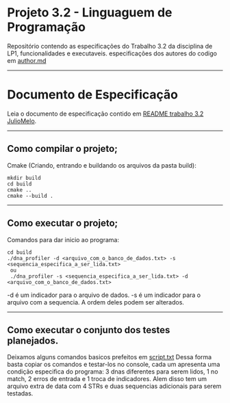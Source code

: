 # Projeto 3.2 - Linguaguem de Programação
Repositório contendo as especificações do Trabalho 3.2 da disciplina de LP1, funcionalidades e executaveis.
especificações dos autores do codigo em [author.md](author.md)

***

# Documento de Especificação
Leia o documento de especificação contido em [README trabalho 3.2 JulioMelo](https://github.com/JulioMelo-Classes/LP1-2021.2-DNAProfiler/blob/master/README.md).

***

## Como compilar o projeto;
Cmake (Criando, entrando e buildando os arquivos da pasta build):
```console
mkdir build
cd build
cmake ..
cmake --build .
```

***

## Como executar o projeto;
Comandos para dar inicio ao programa:
```console
cd build
./dna_profiler -d <arquivo_com_o_banco_de_dados.txt> -s <sequencia_especifica_a_ser_lida.txt>
 ou
 ./dna_profiler -s <sequencia_especifica_a_ser_lida.txt> -d <arquivo_com_o_banco_de_dados.txt>
```
-d é um indicador para o arquivo de dados.
-s é um indicador para o arquivo com a sequencia.
A ordem deles podem ser alterados.

***
  
## Como executar o conjunto dos testes planejados.
Deixamos alguns comandos basicos prefeitos em [script.txt](/data/script.txt)
Dessa forma basta copiar os comandos e testar-los no console, cada um apresenta uma condição especifica do programa: 3 dnas diferentes para serem lidos, 1 no match, 2 erros de entrada e 1 troca de indicadores. Alem disso tem um arquivo extra de data com 4 STRs e duas sequencias adicionais para serem testadas.
